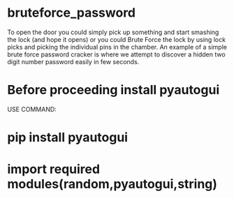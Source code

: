 # bruteforce_password
To open the door you could simply pick up something and start smashing the lock (and hope it opens) or you could Brute Force the lock by using lock picks and picking the individual pins in the chamber.  An example of a simple brute force password cracker is where we attempt to discover a hidden two digit number password easily in few seconds.


# Before proceeding install pyautogui

USE COMMAND:

# pip install pyautogui

# import required modules(random,pyautogui,string)
